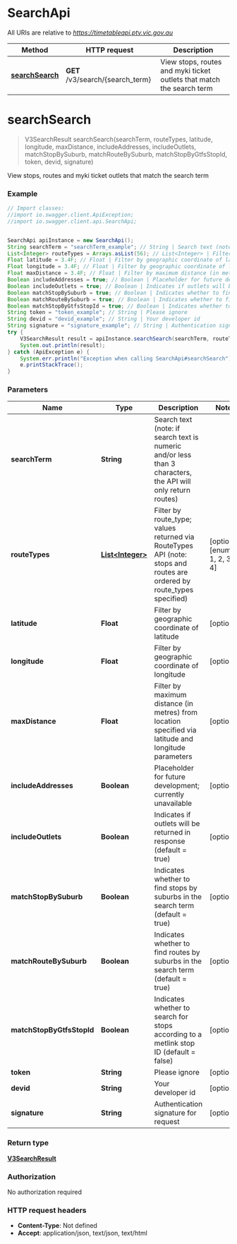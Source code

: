 # SearchApi

All URIs are relative to *https://timetableapi.ptv.vic.gov.au*

Method | HTTP request | Description
------------- | ------------- | -------------
[**searchSearch**](SearchApi.md#searchSearch) | **GET** /v3/search/{search_term} | View stops, routes and myki ticket outlets that match the search term


<a name="searchSearch"></a>
# **searchSearch**
> V3SearchResult searchSearch(searchTerm, routeTypes, latitude, longitude, maxDistance, includeAddresses, includeOutlets, matchStopBySuburb, matchRouteBySuburb, matchStopByGtfsStopId, token, devid, signature)

View stops, routes and myki ticket outlets that match the search term

### Example
```java
// Import classes:
//import io.swagger.client.ApiException;
//import io.swagger.client.api.SearchApi;


SearchApi apiInstance = new SearchApi();
String searchTerm = "searchTerm_example"; // String | Search text (note: if search text is numeric and/or less than 3 characters, the API will only return routes)
List<Integer> routeTypes = Arrays.asList(56); // List<Integer> | Filter by route_type; values returned via RouteTypes API (note: stops and routes are ordered by route_types specified)
Float latitude = 3.4F; // Float | Filter by geographic coordinate of latitude
Float longitude = 3.4F; // Float | Filter by geographic coordinate of longitude
Float maxDistance = 3.4F; // Float | Filter by maximum distance (in metres) from location specified via latitude and longitude parameters
Boolean includeAddresses = true; // Boolean | Placeholder for future development; currently unavailable
Boolean includeOutlets = true; // Boolean | Indicates if outlets will be returned in response (default = true)
Boolean matchStopBySuburb = true; // Boolean | Indicates whether to find stops by suburbs in the search term (default = true)
Boolean matchRouteBySuburb = true; // Boolean | Indicates whether to find routes by suburbs in the search term (default = true)
Boolean matchStopByGtfsStopId = true; // Boolean | Indicates whether to search for stops according to a metlink stop ID (default = false)
String token = "token_example"; // String | Please ignore
String devid = "devid_example"; // String | Your developer id
String signature = "signature_example"; // String | Authentication signature for request
try {
    V3SearchResult result = apiInstance.searchSearch(searchTerm, routeTypes, latitude, longitude, maxDistance, includeAddresses, includeOutlets, matchStopBySuburb, matchRouteBySuburb, matchStopByGtfsStopId, token, devid, signature);
    System.out.println(result);
} catch (ApiException e) {
    System.err.println("Exception when calling SearchApi#searchSearch");
    e.printStackTrace();
}
```

### Parameters

Name | Type | Description  | Notes
------------- | ------------- | ------------- | -------------
 **searchTerm** | **String**| Search text (note: if search text is numeric and/or less than 3 characters, the API will only return routes) |
 **routeTypes** | [**List&lt;Integer&gt;**](Integer.md)| Filter by route_type; values returned via RouteTypes API (note: stops and routes are ordered by route_types specified) | [optional] [enum: 0, 1, 2, 3, 4]
 **latitude** | **Float**| Filter by geographic coordinate of latitude | [optional]
 **longitude** | **Float**| Filter by geographic coordinate of longitude | [optional]
 **maxDistance** | **Float**| Filter by maximum distance (in metres) from location specified via latitude and longitude parameters | [optional]
 **includeAddresses** | **Boolean**| Placeholder for future development; currently unavailable | [optional]
 **includeOutlets** | **Boolean**| Indicates if outlets will be returned in response (default &#x3D; true) | [optional]
 **matchStopBySuburb** | **Boolean**| Indicates whether to find stops by suburbs in the search term (default &#x3D; true) | [optional]
 **matchRouteBySuburb** | **Boolean**| Indicates whether to find routes by suburbs in the search term (default &#x3D; true) | [optional]
 **matchStopByGtfsStopId** | **Boolean**| Indicates whether to search for stops according to a metlink stop ID (default &#x3D; false) | [optional]
 **token** | **String**| Please ignore | [optional]
 **devid** | **String**| Your developer id | [optional]
 **signature** | **String**| Authentication signature for request | [optional]

### Return type

[**V3SearchResult**](V3SearchResult.md)

### Authorization

No authorization required

### HTTP request headers

 - **Content-Type**: Not defined
 - **Accept**: application/json, text/json, text/html

